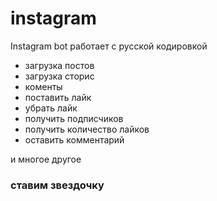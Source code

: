 # instagram
Instagram bot работает с русской кодировкой

- загрузка постов
- загрузка сторис
- коменты
- поставить лайк
- убрать лайк
- получить подписчиков
- получить количество лайков
- оставить комментарий

и многое другое

### ставим звездочку
